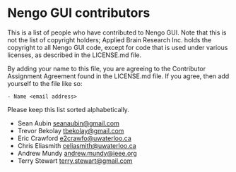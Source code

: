 Nengo GUI contributors
======================

This is a list of people who have contributed to Nengo GUI.
Note that this is not the list of copyright holders;
Applied Brain Research Inc. holds the copyright to
all Nengo GUI code, except for code that is used under
various licenses, as described in the LICENSE.md file.

By adding your name to this file, you are agreeing
to the Contributor Assignment Agreement found in
the LICENSE.md file. If you agree, then add yourself
to the file like so:

```
- Name <email address>
```

Please keep this list sorted alphabetically.

- Sean Aubin <seanaubin@gmail.com>
- Trevor Bekolay <tbekolay@gmail.com>
- Eric Crawford <e2crawfo@uwaterloo.ca>
- Chris Eliasmith <celiasmith@uwaterloo.ca>
- Andrew Mundy <andrew.mundy@ieee.org>
- Terry Stewart <terry.stewart@gmail.com>
